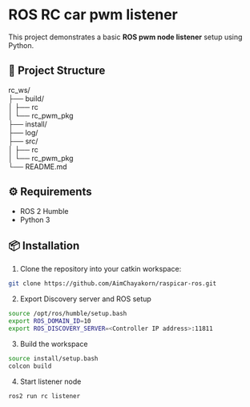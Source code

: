 # ROS RC car pwm listener
This project demonstrates a basic **ROS pwm node listener** setup using Python.

## 🧱 Project Structure

rc_ws/  
├── build/  
│ ├── rc  
│ └── rc_pwm_pkg  
├── install/  
├── log/  
├── src/  
│ ├── rc  
│ └── rc_pwm_pkg  
└── README.md  

## ⚙️ Requirements

- ROS 2 Humble
- Python 3

## 📦 Installation

1. Clone the repository into your catkin workspace:

```bash
git clone https://github.com/AimChayakorn/raspicar-ros.git

```

2. Export Discovery server and ROS setup
```bash
source /opt/ros/humble/setup.bash
export ROS_DOMAIN_ID=10
export ROS_DISCOVERY_SERVER=<Controller IP address>:11811
```

3.  Build the workspace

```bash
source install/setup.bash
colcon build
```

4. Start listener node
```bash
ros2 run rc listener
```
